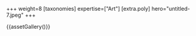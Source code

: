 +++
weight=8
[taxonomies]
expertise=["Art"]
[extra.poly]
hero="untitled-7.jpeg"
+++

{{assetGallery()}}